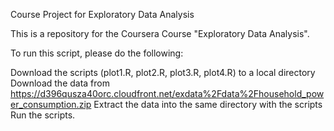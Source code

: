 Course Project for Exploratory Data Analysis

This is a repository for the Coursera Course "Exploratory Data Analysis".

To run this script, please do the following:

Download the scripts (plot1.R, plot2.R, plot3.R, plot4.R) to a local directory
Download the data from https://d396qusza40orc.cloudfront.net/exdata%2Fdata%2Fhousehold_power_consumption.zip
Extract the data into the same directory with the scripts
Run the scripts.
